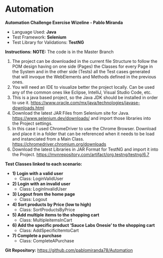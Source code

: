 # Automation
**Automation Challenge Exercise Wizeline - Pablo Miranda**

* Language Used: **Java**
* Test Framework: **Selenium**
* Test Library for Validations: **TestNG**

**Instructions:** 
**NOTE:** The code is in the Master Branch
1) The project can be downloaded in the current file Structure to follow the POM design having on one side (Pages) the Classes for every Page in the System and in the other side (Tests) all the Test cases generated that will invoque the WebElements and Methods defined in the previous ones.
2) You will need an IDE to visualize better the project locally. Can be used any of the common ones like Eclipse, IntelliJ, Visual Studio Code, etc.
3) This is a java based project, so the Java JDK should be installed in order to use it. https://www.oracle.com/mx/java/technologies/javase-downloads.html
4) Download the latest JAR Files from Selenium site for Java. https://www.selenium.dev/downloads/ and import those libraries into the Project settings.
5) In this case I used ChromeDriver to use the Chrome Browser. Download and place it in a folder that can be referenced when it needs to be load and instanciated from a Main Class. https://chromedriver.chromium.org/downloads
6) Download the latest Libraries in JAR Format for TestNG and import it into the Project. https://mvnrepository.com/artifact/org.testng/testng/6.7

**Test Classes linked to each scenario:**

* **1) Login with a valid user**
  - Class: LoginValidUser
* **2) Login with an invalid user**
  - Class: LoginInvalidUser
* **3) Logout from the home page**
  - Class: Logout
* **4) Sort products by Price (low to high)**
  - Class: SortProductsByPrice
* **5) Add multiple items to the shopping cart**
  - Class: MultipleitemsInCart
* **6) Add the specific product ‘Sauce Labs Onesie’ to the shopping cart**
  - Class: AddSpecificItemtoCart
* **7) Complete a purchase**
  - Class: CompleteAPurchase

**Git Repository:**
https://github.com/pablomiranda78/Automation
